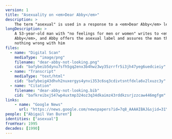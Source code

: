 ```yaml
---
version: 1
title: "Asexuality on <em>Dear Abby</em>"
description: >
    The term "asexual" is used in a response to a <em>Dear Abby</em> letter
longDescription: >
    A 53-year-old man with "no feelings for men or women" writes to <em>Dear
    Abby</em>, and Abby offers the asexual label and assures the man there's
    nothing wrong with him
files:
  - name: "Digital Scan"
    mediaType: "image/png"
    filename: "dear-abby-not-looking.png"
    cid: "bafybeib5dynu7sfh5gq2enx3b4hwz3wy35zrrfr5i3jh47yeg6uedcieiy"
  - name: "Transcript"
    mediaType: "text/html"
    cid: "bafybeig43dhvh2nuxergys4ynvi353c6sq3cdivtsntfdxla6v2lxuzc3y"
  - name: "Citation"
    filename: "dear-abby-not-looking.bib"
    cid: "bafkreibxj547wp4uxtmp324oz3q34dkaimz43rddkzsrjzzcaw446mgfgm"
links:
    - name: "Google News"
      url: "https://news.google.com/newspapers?id=7q8_AAAAIBAJ&sjid=31YMAAAAIBAJ&pg=6814%2C6344642"
people: ["Abigail Van Buren"]
identities: ["asexual"]
fromYear: 1995
decades: [1990]
---
```

